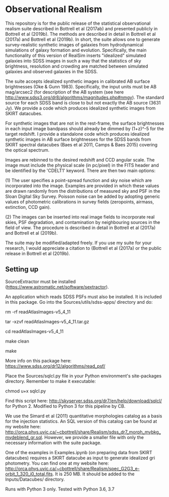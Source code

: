 # Observational Realism

This repository is for the public release of the statistical observational realism suite described in Bottrell et al (2017ab) and presented publicly in Bottrell et al (2019b). The methods are described in detail in Bottrell et al (2017a) and Bottrell et al (2019b). In short, the suite allows one to generate survey-realistic synthetic images of galaxies from hydrodynamical simulations of galaxy formation and evolution. Specifically, the main functionality of this version of RealSim inserts "idealized" simulated galaxies into SDSS images in such a way that the statistics of sky brightness, resolution and crowding are matched between simulated galaxies and observed galaxies in the SDSS. 

The suite accepts idealized synthetic images in calibrated AB surface brightnesses (Oke & Gunn 1983). Specifically, the input units must be AB mag/arcsec2 (for description of the AB system (see here http://www.sdss3.org/dr8/algorithms/magnitudes.php#nmgy). The standard source for each SDSS band is close to but not exactly the AB source (3631 Jy). We provide a code which produces idealized synthetic images from SKIRT datacubes.

For synthetic images that are not in the rest-frame, the surface brightnesses in each input image bandpass should already be dimmed by (1+z)^-5 for the target redshift. I provide a standalone code which produces idealized synthetic images in AB surface brightnesses for the SDSS bands from SKIRT spectral datacubes (Baes et al 2011, Camps & Baes 2015) covering the optical spectrum.

Images are rebinned to the desired redshift and CCD angular scale. The image must include the physical scale (in pc/pixel) in the FITS header and be identified by the 'CDELT1' keyword. There are then two main options:

(1) The user specifies a point-spread function and sky noise which are incorporated into the image. Examples are provided in which these values are drawn randomly from the distributions of measured sky and PSF in the Sloan Digital Sky Survey. Poisson noise can be added by adopting generic values of photometric calibrations in survey fields (zeropoints, airmass, extinction, CCD gain). 

(2) The images can be inserted into real image fields to incorporate real skies, PSF degradation, and contamination by neighbouring sources in the field of view. The procedure is described in detail in Bottrell et al (2017a) and Bottrell et al (2019b).

The suite may be modified/adapted freely. If you use my suite for your research, I would appreciate a citation to (Bottrell et al (2017a) or the public release in Bottrell et al (2019b).

## Setting up

SourceExtractor must be installed (https://www.astromatic.net/software/sextractor).

An application which reads SDSS PSFs must also be installed. It is included in this package. Go into the Sources/utils/sdss-apps/ directory and do:


rm -rf readAtlasImages-v5_4_11

tar -xzvf readAtlasImages-v5_4_11.tar.gz

cd readAtlasImages-v5_4_11

make clean

make


More info on this package here: https://www.sdss.org/dr12/algorithms/read_psf/

Place the Sources/sqlcl.py file in your Python environment's site-packages directory. Remember to make it executable:

chmod u+x sqlcl.py

Find this script here: http://skyserver.sdss.org/dr7/en/help/download/sqlcl/ for Python 2. Modified to Python 3 for this pipeline by CB. 

We use the Simard et al (2011) quantitative morphologies catalog as a basis for the injection statistics. An SQL version of this catalog can be found at my website here: http://orca.phys.uvic.ca/~cbottrell/share/Realism/sdss_dr7_morph_mybkg_mydeblend_gr.sql. However, we provide a smaller file with only the necessary information with the suite package.

One of the examples in Examples.ipynb (on preparing data from SKIRT datacubes) requires a SKIRT datacube as input to generate idealized gri photometry. You can find one at my website here: http://orca.phys.uvic.ca/~cbottrell/share/Realism/spec_G2G3_e-orbit_1_320_i0_total.fits. It is 250 MB. It should be added to the Inputs/Datacubes/ directory.



Runs with Python 3 only. Tested with Python 3.6, 3.7


